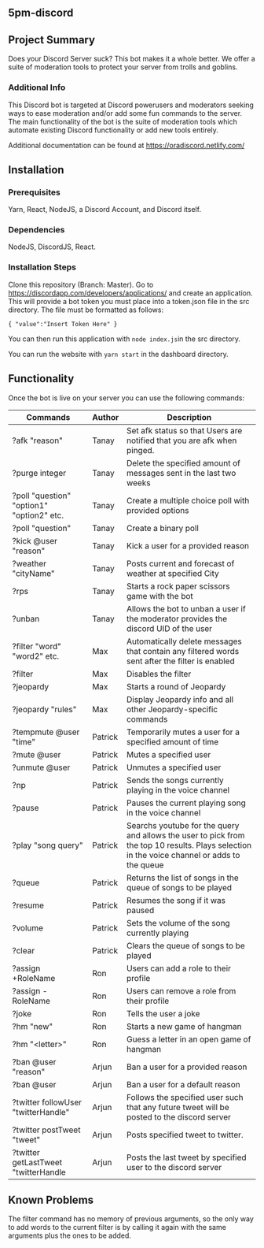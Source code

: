 ## 5pm-discord

## Project Summary

Does your Discord Server suck? This bot makes it a whole better. We offer a suite of moderation tools to protect your server from trolls and goblins.

### Additional Info
This Discord bot is targeted at Discord powerusers and moderators seeking ways to ease moderation and/or add some fun commands to the server. The main functionality of the bot is the suite of moderation tools which automate existing Discord functionality or add new tools entirely.

Additional documentation can be found at https://oradiscord.netlify.com/

## Installation

### Prerequisites
Yarn, React, NodeJS, a Discord Account, and Discord itself.

### Dependencies
NodeJS, DiscordJS, React.

### Installation Steps
Clone this repository (Branch: Master). Go to https://discordapp.com/developers/applications/ and create an application. This will provide a bot token you must place into a token.json file in the src directory. The file must be formatted as follows:

`{
"value":"Insert Token Here"
}`

You can then run this application with `node index.js`in the src directory.

You can run the website with `yarn start` in the dashboard directory.

## Functionality

Once the bot is live on your server you can use the following commands:

| Commands | Author | Description |   
|----------|--------|-------|
| ?afk "reason" | Tanay | Set afk status so that Users are notified that you are afk when pinged. |
| ?purge integer | Tanay | Delete the specified amount of messages sent in the last two weeks |
| ?poll "question" "option1" "option2" etc. | Tanay | Create a multiple choice poll with provided options |
| ?poll "question" | Tanay | Create a binary poll |
| ?kick @user "reason" | Tanay | Kick a user for a provided reason |
| ?weather "cityName" | Tanay | Posts current and forecast of weather at specified City |
| ?rps | Tanay | Starts a rock paper scissors game with the bot|
| ?unban | Tanay | Allows the bot to unban a user if the moderator provides the discord UID of the user |
| ?filter "word" "word2" etc. | Max | Automatically delete messages that contain any filtered words sent after the filter is enabled |
| ?filter | Max | Disables the filter |
| ?jeopardy | Max | Starts a round of Jeopardy |
| ?jeopardy "rules" | Max | Display Jeopardy info and all other Jeopardy-specific commands |
| ?tempmute @user "time" | Patrick | Temporarily mutes a user for a specified amount of time |
| ?mute @user | Patrick | Mutes a specified user |
| ?unmute @user | Patrick | Unmutes a specified user |
| ?np | Patrick | Sends the songs currently playing in the voice channel |
| ?pause | Patrick | Pauses the current playing song in the voice channel |
| ?play "song query" | Patrick | Searchs youtube for the query and allows the user to pick from the top 10 results. Plays selection in the voice channel or adds to the queue |
| ?queue | Patrick | Returns the list of songs in the queue of songs to be played |
| ?resume | Patrick | Resumes the song if it was paused |
| ?volume | Patrick | Sets the volume of the song currently playing |
| ?clear | Patrick | Clears the queue of songs to be played |
| ?assign +RoleName | Ron | Users can add a role to their profile |
| ?assign -RoleName | Ron | Users can remove a role from their profile|
| ?joke | Ron | Tells the user a joke|
| ?hm "new" | Ron | Starts a new game of hangman|
| ?hm "\<letter\>" | Ron | Guess a letter in an open game of hangman|
| ?ban @user "reason" | Arjun | Ban a user for a provided reason |
| ?ban @user | Arjun | Ban a user for a default reason|
| ?twitter followUser "twitterHandle" | Arjun | Follows the specified user such that any future tweet will be posted to the discord server|
| ?twitter postTweet "tweet" | Arjun | Posts specified tweet to twitter. |
| ?twitter getLastTweet "twitterHandle | Arjun | Posts the last tweet by specified user to the discord server |


## Known Problems
The filter command has no memory of previous arguments, so the only way to add words to the current filter is by calling it again with the same arguments plus the ones to be added.

